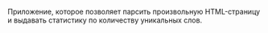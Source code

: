 Приложение, которое позволяет парсить произвольную HTML-страницу и выдавать
статистику по количеству уникальных слов.

